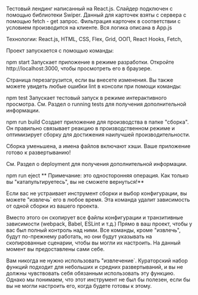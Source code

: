 Тестовый лендинг написанный на React.js.
Слайдер подключен с помощью библиотеки Swiper.
Данный для карточек взяты с сервера с помощью fetch - get запрос.
Фильтрация карточек в соответствии с условием производится на клиенте.
Вся логика описана в App.js

Технологии: React.js, HTML, CSS, Flex, Grid, ООП, React Hooks, Fetch, 

Проект запускается с помощью команды:

npm start
Запускает приложение в режиме разработки.
Откройте http://localhost:3000, чтобы просмотреть его в браузере.

Страница перезагрузится, если вы внесете изменения.
Вы также можете увидеть любые ошибки lint в консоли при помощи команды:

npm test
Запускает тестовый запуск в режиме интерактивного просмотра.
См. Раздел о running tests для получения дополнительной информации.

npm run build
Создает приложение для производства в папке "сборка".
Он правильно связывает реакцию в производственном режиме и оптимизирует сборку для достижения наилучшей производительности.

Сборка уменьшена, а имена файлов включают хэши.
Ваше приложение готово к развертыванию!

См. Раздел о deployment для получения дополнительной информации.

npm run eject
** Примечание: это односторонняя операция. Как только вы "катапультируетесь", вы не сможете вернуться!**

Если вас не устраивает инструмент сборки и выбор конфигурации, вы можете "извлечь` его в любое время. Эта команда удалит зависимость от одной сборки из вашего проекта.

Вместо этого он скопирует все файлы конфигурации и транзитивные зависимости (webpack, Babel, ESLint и т.д.) Прямо в ваш проект, чтобы у вас был полный контроль над ними. Все команды, кроме "извлечь", будут по-прежнему работать, но они будут указывать на скопированные сценарии, чтобы вы могли их настроить. На данный момент вы предоставлены сами себе.

Вам никогда не нужно использовать "извлечение`. Кураторский набор функций подходит для небольших и средних развертываний, и вы не должны чувствовать себя обязанным использовать эту функцию. Однако мы понимаем, что этот инструмент не был бы полезен, если бы вы не могли настроить его, когда будете готовы к этому.